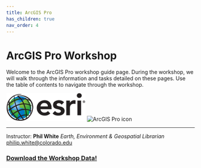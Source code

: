 ```yaml
---
title: ArcGIS Pro
has_children: true
nav_order: 4
---
```


# ArcGIS Pro Workshop

Welcome to the ArcGIS Pro  workshop guide page. During the workshop, we will walk through the information and tasks detailed on these pages. Use the table of contents to navigate through the workshop.

<img src='img/esrilogo.png' style='height:75px' alt='Esri logo'>   <img src='img/ProIcon.ico' style='height:75px' alt='ArcGIS Pro icon'>

___

Instructor: __Phil White__ *Earth, Environment & Geospatial Librarian*  
[philip.white@colorado.edu]('mailto:philip.white@colorado.edu')




### [__Download the Workshop Data!__](https://github.com/outpw/workshopdata/raw/master/ArcGISPro_WorkshopS20.gdb.zip)




[GISLibGuide]: https:libguides.colorado.edu/GIS "CU Library GIS guide"
[GeospatialDataGuide]: https:libguides.colorado.edu/geospatialdata "CU Library geospatial data guide"



[ARCPRO0]: img/esrilogo.png "Esri logo"
[ARCPRO1]: img/ProIcon.ico "Pro Icon"
